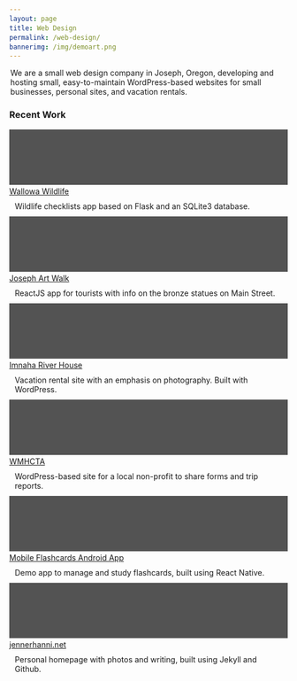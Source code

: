 ```yaml
---
layout: page
title: Web Design
permalink: /web-design/
bannerimg: /img/demoart.png
---
```


<p style="max-width: 500px; margin: 0 auto; text-align: left;">
We are a small web design company in Joseph, Oregon, developing and hosting small, easy-to-maintain WordPress-based websites for small businesses, personal sites, and vacation rentals. </p>

<h3>Recent Work</h3>

<div class="flex-container" style="flex-wrap: wrap;">
  <div class="webthumb" style="min-width: 200px;">
    <a href="https://wallowawildlife.com/"><img src="/img/placeholder.png" style="height: 100px; width: 100%; min-width: 200px;"></a>
    <div class="webthumb-link"><a href="https://wallowawildlife.com/">Wallowa Wildlife</a></div>
    <div style="padding: 10px;">Wildlife checklists app based on Flask and an SQLite3 database.</div>
  </div>
  <div class="webthumb" style="min-width: 200px;">
    <a href="http://josephartwalk.org/"><img src="/img/placeholder.png" style="height: 100px; width: 100%; min-width: 200px;"></a>
    <div class="webthumb-link"><a href="http://josephartwalk.org/">Joseph Art Walk</a></div>
    <div style="padding: 10px;">ReactJS app for tourists with info on the bronze statues on Main Street.</div>
  </div>
  <div class="webthumb" style="min-width: 200px;">
    <a href="http://imnahariverhouse.com/"><img src="/img/placeholder.png" style="height: 100px; width: 100%; min-width: 200px;"></a>
    <div class="webthumb-link"><a href="http://imnahariverhouse.com/">Imnaha River House</a></div>
    <div style="padding: 10px;">Vacation rental site with an emphasis on photography. Built with WordPress.</div>
  </div>
  <div class="webthumb" style="min-width: 200px;">
    <a href="http://wmhcta.org/"><img src="/img/placeholder.png" style="height: 100px; width: 100%; min-width: 200px;"></a>
    <div class="webthumb-link"><a href="https://wmhcta.org/">WMHCTA</a></div>
    <div style="padding: 10px;">WordPress-based site for a local non-profit to share forms and trip reports.</div>
  </div>
  <div class="webthumb" style="min-width: 200px;">
    <a href="https://github.com/wicker/Mobile-Flashcards-Android-App"><img src="/img/placeholder.png" style="height: 100px; width: 100%; min-width: 200px;"></a>
    <div class="webthumb-link"><a href="https://github.com/wicker/Mobile-Flashcards-Android-App">Mobile Flashcards Android App</a></div>
    <div style="padding: 10px;">Demo app to manage and study flashcards, built using React Native.</div>
  </div>
  <div class="webthumb" style="min-width: 200px;">
    <a href="https://jennerhanni.net/"><img src="/img/placeholder.png" style="height: 100px; width: 100%; min-width: 200px;"></a>
    <div class="webthumb-link"><a href="https://jennerhanni.net">jennerhanni.net</a></div>
    <div style="padding: 10px;">Personal homepage with photos and writing, built using Jekyll and Github.</div>
  </div>
</div>
